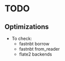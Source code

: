 # TODO

## Optimizations

- To check:
  - fastnbt borrow
  - fastnbt from_reader
  - flate2 backends
